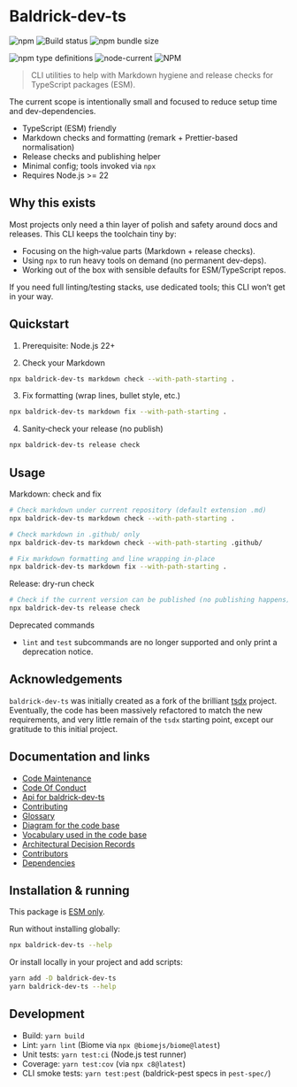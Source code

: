 # Baldrick-dev-ts

![npm](https://img.shields.io/npm/v/baldrick-dev-ts) ![Build status](https://github.com/flarebyte/baldrick-dev-ts/actions/workflows/main.yml/badge.svg)
![npm bundle size](https://img.shields.io/bundlephobia/min/baldrick-dev-ts)

![npm type definitions](https://img.shields.io/npm/types/baldrick-dev-ts)
![node-current](https://img.shields.io/node/v/baldrick-dev-ts)
![NPM](https://img.shields.io/npm/l/baldrick-dev-ts)

> CLI utilities to help with Markdown hygiene and release checks for TypeScript packages (ESM).

The current scope is intentionally small and focused to reduce setup time and dev-dependencies.

- TypeScript (ESM) friendly
- Markdown checks and formatting (remark + Prettier-based normalisation)
- Release checks and publishing helper
- Minimal config; tools invoked via `npx`
- Requires Node.js >= 22

## Why this exists

Most projects only need a thin layer of polish and safety around docs and releases. This CLI keeps the toolchain tiny by:

- Focusing on the high‑value parts (Markdown + release checks).
- Using `npx` to run heavy tools on demand (no permanent dev-deps).
- Working out of the box with sensible defaults for ESM/TypeScript repos.

If you need full linting/testing stacks, use dedicated tools; this CLI won’t get in your way.

## Quickstart

1) Prerequisite: Node.js 22+

2) Check your Markdown

```bash
npx baldrick-dev-ts markdown check --with-path-starting .
```

3) Fix formatting (wrap lines, bullet style, etc.)

```bash
npx baldrick-dev-ts markdown fix --with-path-starting .
```

4) Sanity‑check your release (no publish)

```bash
npx baldrick-dev-ts release check
```

## Usage

Markdown: check and fix

```bash
# Check markdown under current repository (default extension .md)
npx baldrick-dev-ts markdown check --with-path-starting .

# Check markdown in .github/ only
npx baldrick-dev-ts markdown check --with-path-starting .github/

# Fix markdown formatting and line wrapping in-place
npx baldrick-dev-ts markdown fix --with-path-starting .
```

Release: dry-run check

```bash
# Check if the current version can be published (no publishing happens)
npx baldrick-dev-ts release check
```

Deprecated commands

- `lint` and `test` subcommands are no longer supported and only print a deprecation notice.

## Acknowledgements

`baldrick-dev-ts` was initially created as a fork of the brilliant
[tsdx](https://github.com/jaredpalmer/tsdx) project.
Eventually, the code has been massively refactored to match the new
requirements, and very little remain of the `tsdx` starting point, except our
gratitude to this initial project.

## Documentation and links

-   [Code Maintenance](MAINTENANCE.md)
-   [Code Of Conduct](CODE_OF_CONDUCT.md)
-   [Api for baldrick-dev-ts](API.md)
-   [Contributing](CONTRIBUTING.md)
-   [Glossary](GLOSSARY.md)
-   [Diagram for the code base](INTERNAL.md)
-   [Vocabulary used in the code base](CODE_VOCABULARY.md)
-   [Architectural Decision Records](DECISIONS.md)
-   [Contributors](https://github.com/flarebyte/baldrick-dev-ts/graphs/contributors)
-   [Dependencies](https://github.com/flarebyte/baldrick-dev-ts/network/dependencies)

## Installation & running

This package is [ESM only](https://blog.sindresorhus.com/get-ready-for-esm-aa53530b3f77).

Run without installing globally:

```bash
npx baldrick-dev-ts --help
```

Or install locally in your project and add scripts:

```bash
yarn add -D baldrick-dev-ts
yarn baldrick-dev-ts --help
```

## Development

- Build: `yarn build`
- Lint: `yarn lint` (Biome via `npx @biomejs/biome@latest`)
- Unit tests: `yarn test:ci` (Node.js test runner)
- Coverage: `yarn test:cov` (via `npx c8@latest`)
- CLI smoke tests: `yarn test:pest` (baldrick-pest specs in `pest-spec/`)
